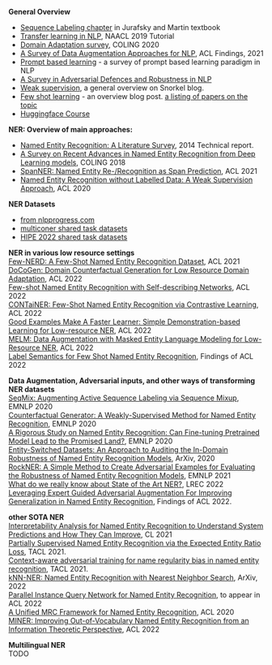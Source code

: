 **General Overview**
-  [Sequence Labeling chapter](https://web.stanford.edu/~jurafsky/slp3/8.pdf) in Jurafsky and Martin textbook  
- [Transfer learning in NLP](https://aclanthology.org/N19-5004/), NAACL 2019 Tutorial  
- [Domain Adaptation survey](https://aclanthology.org/2020.coling-main.603.pdf), COLING 2020  
- [A Survey of Data Augmentation Approaches for NLP](https://aclanthology.org/2021.findings-acl.84.pdf), ACL Findings, 2021  
- [Prompt based learning](https://arxiv.org/abs/2107.13586) - a survey of prompt based learning paradigm in NLP  
- [A Survey in Adversarial Defences and Robustness in NLP](https://arxiv.org/abs/2203.06414)  
- [Weak supervision](https://www.snorkel.org/blog/weak-supervision), a general overview on Snorkel blog.   
- [Few shot learning](https://analyticsindiamag.com/an-introductory-guide-to-few-shot-learning-for-beginners/) - an overview blog post. [a listing of papers on the topic](https://github.com/zhjohnchan/awesome-few-shot-learning-in-nlp#survey)
- [Huggingface Course](https://huggingface.co/course/chapter1/1)  

**NER: Overview of main approaches:**    
- [Named Entity Recognition: A Literature Survey](https://www.cfilt.iitb.ac.in/resources/surveys/rahul-ner-survey.pdf), 2014 Technical report.   
- [A Survey on Recent Advances in Named Entity Recognition from Deep Learning models](https://arxiv.org/pdf/1910.11470.pdf), COLING 2018  
- [SpanNER: Named Entity Re-/Recognition as Span Prediction](https://aclanthology.org/2021.acl-long.558/), ACL 2021  
- [Named Entity Recognition without Labelled Data: A Weak Supervision Approach](https://aclanthology.org/2020.acl-main.139/), ACL 2020

**NER Datasets**
- [from nlpprogress.com](http://nlpprogress.com/english/named_entity_recognition.html)  
- [multiconer shared task datasets](https://multiconer.github.io/)
- [HIPE 2022 shared task datasets](https://github.com/hipe-eval/HIPE-2022-data)

**NER in various low resource settings**  
[Few-NERD: A Few-Shot Named Entity Recognition Dataset](https://arxiv.org/abs/2105.07464), ACL 2021    
[DoCoGen: Domain Counterfactual Generation for Low Resource Domain Adaptation](https://arxiv.org/abs/2202.12350), ACL 2022     
[Few-shot Named Entity Recognition with Self-describing Networks](https://arxiv.org/abs/2203.12252), ACL 2022   
[CONTaiNER: Few-Shot Named Entity Recognition via Contrastive Learning](https://arxiv.org/abs/2109.07589), ACL 2022  
[Good Examples Make A Faster Learner: Simple Demonstration-based Learning for Low-resource NER](https://arxiv.org/abs/2110.08454), ACL 2022  
[MELM: Data Augmentation with Masked Entity Language Modeling for Low-Resource NER](https://arxiv.org/abs/2108.13655), ACL 2022    
[Label Semantics for Few Shot Named Entity Recognition](https://arxiv.org/abs/2203.08985), Findings of ACL 2022

**Data Augmentation, Adversarial inputs, and other ways of transforming NER datasets**  
[SeqMix: Augmenting Active Sequence Labeling via Sequence Mixup](https://rongzhizhang.org/pdf/emnlp20_SeqMix.pdf), EMNLP 2020    
[Counterfactual Generator: A Weakly-Supervised Method for Named Entity Recognition](https://aclanthology.org/2020.emnlp-main.590/), EMNLP 2020    
[A Rigorous Study on Named Entity Recognition: Can Fine-tuning Pretrained Model Lead to the Promised Land?](https://aclanthology.org/2020.emnlp-main.592.pdf), EMNLP 2020  
[Entity-Switched Datasets: An Approach to Auditing the In-Domain Robustness of Named Entity Recognition Models](https://arxiv.org/abs/2004.04123), ArXiv, 2020  
[RockNER: A Simple Method to Create Adversarial Examples for Evaluating the Robustness of Named Entity Recognition Models](https://aclanthology.org/2021.emnlp-main.302/), EMNLP 2021      
[What do we really know about State of the Art NER?](), LREC 2022    
[Leveraging Expert Guided Adversarial Augmentation For Improving Generalization in Named Entity Recognition](https://arxiv.org/abs/2203.10693), Findings of ACL 2022.  

**other SOTA NER**  
[Interpretability Analysis for Named Entity Recognition to Understand System Predictions and How They Can Improve](https://aclanthology.org/2021.cl-1.5/), CL 2021   
[Partially Supervised Named Entity Recognition via the Expected Entity Ratio Loss](https://transacl.org/ojs/index.php/tacl/article/view/2981), TACL 2021.   
[Context-aware adversarial training for name regularity bias in named entity recognition](https://aclanthology.org/2021.tacl-1.36/), TACL 2021.  
[kNN-NER: Named Entity Recognition with Nearest Neighbor Search](https://arxiv.org/abs/2203.17103), ArXiv, 2022  
[Parallel Instance Query Network for Named Entity Recognition](https://arxiv.org/abs/2203.10545), to appear in ACL 2022  
[A Unified MRC Framework for Named Entity Recognition](https://aclanthology.org/2020.acl-main.519.pdf), ACL 2020  
[MINER: Improving Out-of-Vocabulary Named Entity Recognition from an Information Theoretic Perspective](https://arxiv.org/abs/2204.04391), ACL 2022   

**Multilingual NER**    
TODO

